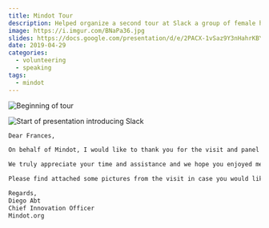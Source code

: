 ```yaml
---
title: Mindot Tour
description: Helped organize a second tour at Slack a group of female high school students from Latin America through Mindot.
image: https://i.imgur.com/BNaPa36.jpg
slides: https://docs.google.com/presentation/d/e/2PACX-1vSaz9Y3nHahrKBYmyiC5aeW0AWIiX-pwUaU6gn0bm_6kNasuYp0lvLWA859xzcPWGnIwN5oVGNdDfFA/pub?start=false&loop=false&delayms=3000
date: 2019-04-29
categories:
  - volunteering
  - speaking
tags:
  - mindot
---
```


![Beginning of tour](https://i.imgur.com/YpotTyA.jpg)

![Start of presentation introducing Slack](https://i.imgur.com/HUYBEFP.jpg)

```txt
Dear Frances,

On behalf of Mindot, I would like to thank you for the visit and panel you had for Mindot's students. The girls could not stop talking about your amazing work at Slack! It was an incredible experience for them.

We truly appreciate your time and assistance and we hope you enjoyed meeting the students. To us, giving back our time and energy to impacting students and disrupt education is our number one priority.

Please find attached some pictures from the visit in case you would like them for any internal newsletter and/or usage for your LinkedIn profile highlighting your give back!

Regards,
Diego Abt
Chief Innovation Officer
Mindot.org
```
